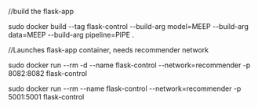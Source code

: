 //build the flask-app

sudo docker build --tag flask-control --build-arg model=MEEP --build-arg data=MEEP --build-arg pipeline=PIPE .

//Launches flask-app container, needs recommender network

sudo docker run --rm -d --name flask-control --network=recommender -p 8082:8082 flask-control

sudo docker run --rm --name flask-control --network=recommender -p 5001:5001 flask-control

